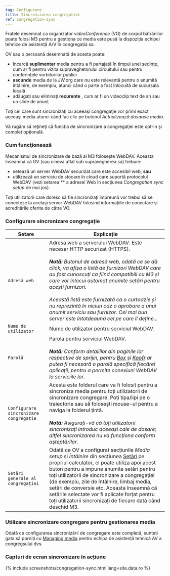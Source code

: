 ```yaml
---
tag: Configurare
title: Sincronizarea congregației
ref: congregation-sync
---
```


Fratele desemnat ca organizator *videoConference* (VO) de corpul bătrânilor poate folosi M3 pentru a gestiona ce media este pusă la dispoziția echipei tehnice de asistență A/V în congregația sa.

OV sau o persoană desemnată de acesta poate:

- încarcă **suplimentar** media pentru a fi partajată în timpul unei ședințe, cum ar fi pentru vizita supraveghetorului circuitului sau pentru conferințele vorbitorilor publici
- **ascunde** media de la JW.org care nu este relevantă pentru o anumită întâlnire, de exemplu, atunci când o parte a fost înlocuită de sucursala locală
- adăugați sau eliminați **recurente** , cum ar fi un videoclip text de an sau un slide de anunț

Toţi cei care sunt sincronizaţi cu aceeaşi congregaţie vor primi exact aceeaşi media atunci când fac clic pe butonul *Actualizează dosarele media*.

Vă rugăm să reţineţi că funcţia de sincronizare a congregaţiei este opt-in şi complet opţională.

### Cum funcţionează

Mecanismul de sincronizare de bază al M3 folosește WebDAV. Aceasta înseamnă că OV (sau cineva aflat sub supravegherea sa) trebuie:

- setează un server WebDAV securizat care este accesibil web, **sau**
- utilizează un serviciu de stocare în cloud care suportă protocolul WebDAV (vezi setarea ** a adresei Web în secțiunea *Congregation sync setup* de mai jos).

Toți utilizatorii care doresc să fie sincronizați împreună vor trebui să se conecteze la același server WebDAV folosind informațiile de conectare și acreditările oferite de către VO.

### Configurare sincronizare congregație

| Setare                                 | Explicație                                                                                                                                                                                                                                                                                                                                                                                                                                                                                                                 |
| -------------------------------------- | -------------------------------------------------------------------------------------------------------------------------------------------------------------------------------------------------------------------------------------------------------------------------------------------------------------------------------------------------------------------------------------------------------------------------------------------------------------------------------------------------------------------------- |
| `Adresă web`                           | Adresa web a serverului WebDAV. Este necesar HTTP securizat (HTTPS). <br><br> ***Notă:** Butonul de adresă web, odată ce se dă click, va afișa o listă de furnizori WebDAV care au fost cunoscuți ca fiind compatibili cu M3 și care vor înlocui automat anumite setări pentru acești furnizori. <br><br> Această listă este furnizată ca o curtoazie și nu reprezintă în niciun caz o aprobare a unui anumit serviciu sau furnizor. Cel mai bun server este întotdeauna cel pe care îl deține...* |
| `Nume de utilizator`                   | Nume de utilizator pentru serviciul WebDAV.                                                                                                                                                                                                                                                                                                                                                                                                                                                                                |
| `Parolă`                               | Parola pentru serviciul WebDAV. <br><br> ***Notă:** Conform detaliilor din paginile lor respective de sprijin, pentru [Box](https://support.box.com/hc/en-us/articles/360043696414-WebDAV-with-Box) și [Koofr](https://koofr.eu/help/koofr_with_webdav/how-do-i-connect-a-service-to-koofr-through-webdav/) ar putea fi necesară o parolă specifică fiecărei aplicații, pentru a permite conexiuni WebDAV la serviciile lor.*                                                                                  |
| `Configurare sincronizare congregație` | Acesta este folderul care va fi folosit pentru a sincroniza media pentru toți utilizatorii de sincronizare congregare. Poți tipa/lipi pe o traiectorie sau să folosești mouse-ul pentru a naviga la folderul țintă. <br><br> ***Notă:** Asigurați-vă că toți utilizatorii sincronizați introduc aceeași cale de dosare; altfel sincronizarea nu va funcționa conform așteptărilor.*                                                                                                                            |
| `Setări generale al congregației`      | Odată ce OV a configurat secțiunile *Media setup* și *Întâlnire* din secțiunea [Setări]({{page.lang}}/#configuration) pe propriul calculator, el poate utiliza apoi acest buton pentru a impune anumite setări pentru toți utilizatorii de sincronizare a congregației (de exemplu, zile de întâlnire, limbaj media, setări de conversie etc. Aceasta înseamnă că setările selectate vor fi aplicate forțat pentru toți utilizatorii sincronizați de fiecare dată când deschid M3.                                         |

### Utilizare sincronizare congregare pentru gestionarea media

Odată ce configurarea sincronizării de congregare este completă, sunteți gata să porniți cu [Managing media]({{page.lang}}/#manage-media) pentru echipa de asistență tehnică AV a congregsului dvs.

### Capturi de ecran sincronizare în acțiune

{% include screenshots/congregation-sync.html lang=site.data.ro %}
